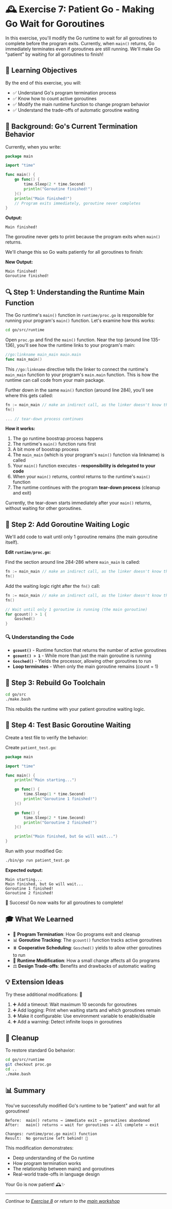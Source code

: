 # 🕰️ Exercise 7: Patient Go - Making Go Wait for Goroutines

In this exercise, you'll modify the Go runtime to wait for all goroutines to complete before the program exits. Currently, when `main()` returns, Go immediately terminates even if goroutines are still running. We'll make Go "patient" by waiting for all goroutines to finish!

## 🎯 Learning Objectives

By the end of this exercise, you will:

- ✅ Understand Go's program termination process
- ✅ Know how to count active goroutines
- ✅ Modify the main runtime function to change program behavior
- ✅ Understand the trade-offs of automatic goroutine waiting

## 🧠 Background: Go's Current Termination Behavior

Currently, when you write:

```go
package main

import "time"

func main() {
    go func() {
        time.Sleep(2 * time.Second)
        println("Goroutine finished!")
    }()
    println("Main finished!")
    // Program exits immediately, goroutine never completes
}
```

**Output:**
```
Main finished!
```

The goroutine never gets to print because the program exits when `main()` returns.

We'll change this so Go waits patiently for all goroutines to finish:

**New Output:**
```
Main finished!
Goroutine finished!
```

## 🔍 Step 1: Understanding the Runtime Main Function

The Go runtime's `main()` function in `runtime/proc.go` is responsible for running your program's `main()` function. Let's examine how this works:

```bash
cd go/src/runtime
```

Open `proc.go` and find the `main()` function. Near the top (around line 135-136), you'll see how the runtime links to your program's main:

```go
//go:linkname main_main main.main
func main_main()
```

This `//go:linkname` directive tells the linker to connect the runtime's `main_main` function to your program's `main.main` function. This is how the runtime can call code from your main package.

Further down in the same `main()` function (around line 284), you'll see where this gets called:

```go
fn := main_main // make an indirect call, as the linker doesn't know the address of the main package when laying down the runtime
fn()

... // tear-down process continues
```

**How it works:**
1. The go runtime boostrap process happens
2. The runtime's `main()` function runs first
3. A bit more of boostrap process
4. The `main_main` (which is your program's `main()` function via linkname) is called
5. Your `main()` function executes - **responsibility is delegated to your code**
6. When your `main()` returns, control returns to the runtime's `main()` function
7. The runtime continues with the program **tear-down process** (cleanup and exit)

Currently, the tear-down starts immediately after your `main()` returns, without waiting for other goroutines.

## 🔧 Step 2: Add Goroutine Waiting Logic

We'll add code to wait until only 1 goroutine remains (the main goroutine itself).

**Edit `runtime/proc.go`:**

Find the section around line 284-286 where `main_main` is called:

```go
fn := main_main // make an indirect call, as the linker doesn't know the address of the main package when laying down the runtime
fn()
```

Add the waiting logic right after the `fn()` call:

```go
fn := main_main // make an indirect call, as the linker doesn't know the address of the main package when laying down the runtime
fn()

// Wait until only 1 goroutine is running (the main goroutine)
for gcount() > 1 {
	Gosched()
}
```

### 🔍 Understanding the Code

- **`gcount()`** - Runtime function that returns the number of active goroutines
- **`gcount() > 1`** - While more than just the main goroutine is running
- **`Gosched()`** - Yields the processor, allowing other goroutines to run
- **Loop terminates** - When only the main goroutine remains (count = 1)

## 📝 Step 3: Rebuild Go Toolchain

```bash
cd go/src
./make.bash
```

This rebuilds the runtime with your patient goroutine waiting logic.

## 🧪 Step 4: Test Basic Goroutine Waiting

Create a test file to verify the behavior:

Create `patient_test.go`:

```go
package main

import "time"

func main() {
	println("Main starting...")

	go func() {
		time.Sleep(1 * time.Second)
		println("Goroutine 1 finished!")
	}()

	go func() {
		time.Sleep(2 * time.Second)
		println("Goroutine 2 finished!")
	}()

	println("Main finished, but Go will wait...")
}
```

Run with your modified Go:

```bash
./bin/go run patient_test.go
```

**Expected output:**
```
Main starting...
Main finished, but Go will wait...
Goroutine 1 finished!
Goroutine 2 finished!
```

🎉 Success! Go now waits for all goroutines to complete!

## 🎓 What We Learned

- 🔄 **Program Termination**: How Go programs exit and cleanup
- 📊 **Goroutine Tracking**: The `gcount()` function tracks active goroutines
- ⏸️ **Cooperative Scheduling**: `Gosched()` yields to allow other goroutines to run
- 🔧 **Runtime Modification**: How a small change affects all Go programs
- ⚖️ **Design Trade-offs**: Benefits and drawbacks of automatic waiting

## 💡 Extension Ideas

Try these additional modifications: 🚀

1. ➕ Add a timeout: Wait maximum 10 seconds for goroutines
2. ➕ Add logging: Print when waiting starts and which goroutines remain
3. ➕ Make it configurable: Use environment variable to enable/disable
4. ➕ Add a warning: Detect infinite loops in goroutines

## 🧹 Cleanup

To restore standard Go behavior:

```bash
cd go/src/runtime
git checkout proc.go
cd ..
./make.bash
```

## 📊 Summary

You've successfully modified Go's runtime to be "patient" and wait for all goroutines!

```
Before:  main() returns → immediate exit → goroutines abandoned
After:   main() returns → wait for goroutines → all complete → exit

Changes: runtime/proc.go main() function
Result:  No goroutine left behind! 🎯
```

This modification demonstrates:
- Deep understanding of the Go runtime
- How program termination works
- The relationship between main() and goroutines
- Real-world trade-offs in language design

Your Go is now patient! 🕰️✨

---

*Continue to [Exercise 8](08-goroutine-sleep-detective.md) or return to the [main workshop](../README.md)*
